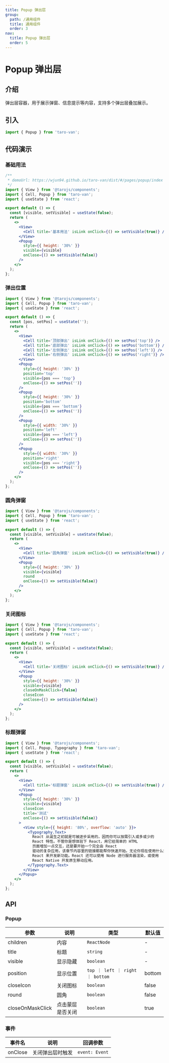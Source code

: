 ```yaml
---
title: Popup 弹出层
group:
  path: /通用组件
  title: 通用组件
  order: 3
nav:
  title: Popup 弹出层
  order: 5
---
```


# Popup 弹出层

## 介绍

弹出层容器，用于展示弹窗、信息提示等内容，支持多个弹出层叠加展示。

## 引入

```jsx | pure
import { Popup } from 'taro-van';
```

## 代码演示

### 基础用法

```jsx | iframe
/**
 * demoUrl: https://wjun94.github.io/taro-van/dist/#/pages/popup/index
 */
import { View } from '@tarojs/components';
import { Cell, Popup } from 'taro-van';
import { useState } from 'react';

export default () => {
  const [visible, setVisible] = useState(false);
  return (
    <>
      <View>
        <Cell title='基本用法' isLink onClick={() => setVisible(true)} />
      </View>
      <Popup
        style={{ height: '30%' }}
        visible={visible}
        onClose={() => setVisible(false)}
      />
    </>
  );
};
```

### 弹出位置

```jsx | iframe
import { View } from '@tarojs/components';
import { Cell, Popup } from 'taro-van';
import { useState } from 'react';

export default () => {
  const [pos, setPos] = useState('');
  return (
    <>
      <View>
        <Cell title='顶部弹出' isLink onClick={() => setPos('top')} />
        <Cell title='底部弹出' isLink onClick={() => setPos('bottom')} />
        <Cell title='左侧弹出' isLink onClick={() => setPos('left')} />
        <Cell title='右侧弹出' isLink onClick={() => setPos('right')} />
      </View>
      <Popup
        style={{ height: '30%' }}
        position='top'
        visible={pos === 'top'}
        onClose={() => setPos('')}
      />
      <Popup
        style={{ height: '30%' }}
        position='bottom'
        visible={pos === 'bottom'}
        onClose={() => setPos('')}
      />
      <Popup
        style={{ width: '30%' }}
        position='left'
        visible={pos === 'left'}
        onClose={() => setPos('')}
      />
      <Popup
        style={{ width: '30%' }}
        position='right'
        visible={pos === 'right'}
        onClose={() => setPos('')}
      />
    </>
  );
};
```

### 圆角弹窗

```jsx | iframe
import { View } from '@tarojs/components';
import { Cell, Popup } from 'taro-van';
import { useState } from 'react';

export default () => {
  const [visible, setVisible] = useState(false);
  return (
    <>
      <View>
        <Cell title='圆角弹窗' isLink onClick={() => setVisible(true)} />
      </View>
      <Popup
        style={{ height: '30%' }}
        visible={visible}
        round
        onClose={() => setVisible(false)}
      />
    </>
  );
};
```

### 关闭图标

```jsx | iframe
import { View } from '@tarojs/components';
import { Cell, Popup } from 'taro-van';
import { useState } from 'react';

export default () => {
  const [visible, setVisible] = useState(false);
  return (
    <>
      <View>
        <Cell title='关闭图标' isLink onClick={() => setVisible(true)} />
      </View>
      <Popup
        style={{ height: '30%' }}
        visible={visible}
        closeOnMaskClick={false}
        closeIcon
        onClose={() => setVisible(false)}
      />
    </>
  );
};
```

### 标题弹窗

```jsx | iframe
import { View } from '@tarojs/components';
import { Cell, Popup, Typography } from 'taro-van';
import { useState } from 'react';

export default () => {
  const [visible, setVisible] = useState(false);
  return (
    <>
      <View>
        <Cell title='标题弹窗' isLink onClick={() => setVisible(true)} />
      </View>
      <Popup
        style={{ height: '30%' }}
        visible={visible}
        closeIcon
        title='测试'
        onClose={() => setVisible(false)}
      >
        <View style={{ height: '80%', overflow: 'auto' }}>
          <Typography.Text>
            React 从诞生之初就是可被逐步采用的，因而你可以按需引入或多或少的
            React 特性。不管你是想体验下 React，用它给简单的 HTML
            页面增加一点交互，还是要开始一个完全由 React
            驱动的复杂应用，该章节内容里的链接都能帮你快速开始。无论你现在使用什么技术栈，在无需重写现有代码的前提下，通过引入
            React 来开发新功能。React 还可以使用 Node 进行服务器渲染，或使用
            React Native 开发原生移动应用。
          </Typography.Text>
        </View>
      </Popup>
    </>
  );
};
```

## API

### Popup

| 参数             | 说明             | 类型                             | 默认值 |
| ---------------- | ---------------- | -------------------------------- | ------ |
| children         | 内容             | `ReactNode `                     | -      |
| title            | 标题             | `string `                        | -      |
| visible          | 显示隐藏         | `boolean`                        | -      |
| position         | 显示位置         | `top ｜ left ｜ right ｜ bottom` | bottom |
| closeIcon        | 关闭图标         | `boolean`                        | false  |
| round            | 圆角             | `boolean`                        | false  |
| closeOnMaskClick | 点击蒙层是否关闭 | `boolean`                        | true   |

### 事件

| 事件名  | 说明             | 回调参数       |
| ------- | ---------------- | -------------- |
| onClose | 关闭弹出层时触发 | `event: Event` |
